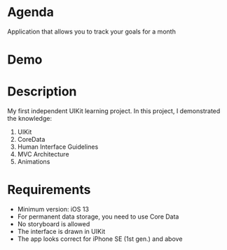 #  Agenda
Application that allows you to track your goals for a month

# Demo


# Description
My first independent UIKit learning project. In this project, I demonstrated the knowledge:
1. UIKit
2. CoreData
3. Human Interface Guidelines
4. MVC Architecture
5. Animations

# Requirements
- Minimum version: iOS 13
- For permanent data storage, you need to use Core Data
- No storyboard is allowed
- The interface is drawn in UIKit
- The app looks correct for iPhone SE (1st gen.) and above
